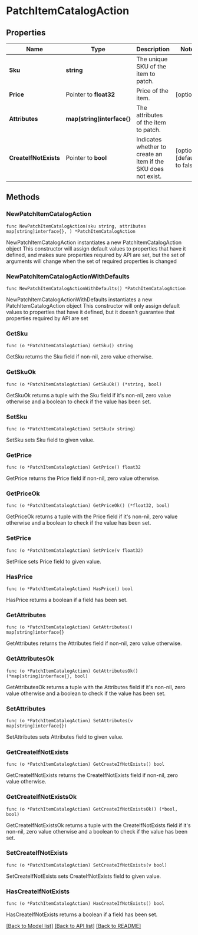 # PatchItemCatalogAction

## Properties

Name | Type | Description | Notes
------------ | ------------- | ------------- | -------------
**Sku** | **string** | The unique SKU of the item to patch. | 
**Price** | Pointer to **float32** | Price of the item. | [optional] 
**Attributes** | **map[string]interface{}** | The attributes of the item to patch. | 
**CreateIfNotExists** | Pointer to **bool** | Indicates whether to create an item if the SKU does not exist. | [optional] [default to false]

## Methods

### NewPatchItemCatalogAction

`func NewPatchItemCatalogAction(sku string, attributes map[string]interface{}, ) *PatchItemCatalogAction`

NewPatchItemCatalogAction instantiates a new PatchItemCatalogAction object
This constructor will assign default values to properties that have it defined,
and makes sure properties required by API are set, but the set of arguments
will change when the set of required properties is changed

### NewPatchItemCatalogActionWithDefaults

`func NewPatchItemCatalogActionWithDefaults() *PatchItemCatalogAction`

NewPatchItemCatalogActionWithDefaults instantiates a new PatchItemCatalogAction object
This constructor will only assign default values to properties that have it defined,
but it doesn't guarantee that properties required by API are set

### GetSku

`func (o *PatchItemCatalogAction) GetSku() string`

GetSku returns the Sku field if non-nil, zero value otherwise.

### GetSkuOk

`func (o *PatchItemCatalogAction) GetSkuOk() (*string, bool)`

GetSkuOk returns a tuple with the Sku field if it's non-nil, zero value otherwise
and a boolean to check if the value has been set.

### SetSku

`func (o *PatchItemCatalogAction) SetSku(v string)`

SetSku sets Sku field to given value.


### GetPrice

`func (o *PatchItemCatalogAction) GetPrice() float32`

GetPrice returns the Price field if non-nil, zero value otherwise.

### GetPriceOk

`func (o *PatchItemCatalogAction) GetPriceOk() (*float32, bool)`

GetPriceOk returns a tuple with the Price field if it's non-nil, zero value otherwise
and a boolean to check if the value has been set.

### SetPrice

`func (o *PatchItemCatalogAction) SetPrice(v float32)`

SetPrice sets Price field to given value.

### HasPrice

`func (o *PatchItemCatalogAction) HasPrice() bool`

HasPrice returns a boolean if a field has been set.

### GetAttributes

`func (o *PatchItemCatalogAction) GetAttributes() map[string]interface{}`

GetAttributes returns the Attributes field if non-nil, zero value otherwise.

### GetAttributesOk

`func (o *PatchItemCatalogAction) GetAttributesOk() (*map[string]interface{}, bool)`

GetAttributesOk returns a tuple with the Attributes field if it's non-nil, zero value otherwise
and a boolean to check if the value has been set.

### SetAttributes

`func (o *PatchItemCatalogAction) SetAttributes(v map[string]interface{})`

SetAttributes sets Attributes field to given value.


### GetCreateIfNotExists

`func (o *PatchItemCatalogAction) GetCreateIfNotExists() bool`

GetCreateIfNotExists returns the CreateIfNotExists field if non-nil, zero value otherwise.

### GetCreateIfNotExistsOk

`func (o *PatchItemCatalogAction) GetCreateIfNotExistsOk() (*bool, bool)`

GetCreateIfNotExistsOk returns a tuple with the CreateIfNotExists field if it's non-nil, zero value otherwise
and a boolean to check if the value has been set.

### SetCreateIfNotExists

`func (o *PatchItemCatalogAction) SetCreateIfNotExists(v bool)`

SetCreateIfNotExists sets CreateIfNotExists field to given value.

### HasCreateIfNotExists

`func (o *PatchItemCatalogAction) HasCreateIfNotExists() bool`

HasCreateIfNotExists returns a boolean if a field has been set.


[[Back to Model list]](../README.md#documentation-for-models) [[Back to API list]](../README.md#documentation-for-api-endpoints) [[Back to README]](../README.md)


